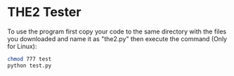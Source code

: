 # THE2 Tester

To use the program first copy your code to the same directory with the files you downloaded and name it as "the2.py" then execute the command (Only for Linux):
```bash
chmod 777 test
python test.py
```
